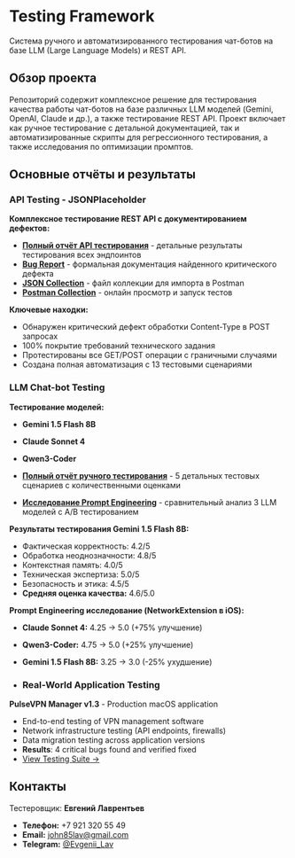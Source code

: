 # Testing Framework

Система ручного и автоматизированного тестирования чат-ботов на базе LLM (Large Language Models) и REST API.

## Обзор проекта

Репозиторий содержит комплексное решение для тестирования качества работы чат-ботов на базе различных LLM моделей (Gemini, OpenAI, Claude и др.), а также тестирование REST API. Проект включает как ручное тестирование с детальной документацией, так и автоматизированные скрипты для регрессионного тестирования, а также исследования по оптимизации промптов.

## Основные отчёты и результаты

### API Testing - JSONPlaceholder
**Комплексное тестирование REST API с документированием дефектов:**
- **[Полный отчёт API тестирования](api-testing/jsonplaceholder-api/reports/full-test-report.md)** - детальные результаты тестирования всех эндпоинтов
- **[Bug Report](api-testing/jsonplaceholder-api/reports/bug-report.md)** - формальная документация найденного критического дефекта
- **[JSON Collection](api-testing/jsonplaceholder-api/postman/)** - файл коллекции для импорта в Postman
- **[Postman Collection](https://postman.co/workspace/My-Workspace~51882f5a-dbbf-4b1a-86bc-8a90e5d241ed/collection/43456894-db4e5e9d-234b-4448-88b2-65d98ece1ffb)** - онлайн просмотр и запуск тестов

**Ключевые находки:**
- Обнаружен критический дефект обработки Content-Type в POST запросах
- 100% покрытие требований технического задания
- Протестированы все GET/POST операции с граничными случаями
- Создана полная автоматизация с 13 тестовыми сценариями

### LLM Chat-bot Testing
**Тестирование моделей:**
- **Gemini 1.5 Flash 8B**
- **Claude Sonnet 4** 
- **Qwen3-Coder**

- **[Полный отчёт ручного тестирования](manual_testing_report.md)** - 5 детальных тестовых сценариев с количественными оценками
- **[Исследование Prompt Engineering](prompt_engineering_study.md)** - сравнительный анализ 3 LLM моделей с A/B тестированием

**Результаты тестирования Gemini 1.5 Flash 8B:**
- Фактическая корректность: 4.2/5
- Обработка неоднозначности: 4.8/5  
- Контекстная память: 4.0/5
- Техническая экспертиза: 5.0/5
- Безопасность и этика: 4.5/5
- **Средняя оценка качества:** 4.6/5.0

**Prompt Engineering исследование (NetworkExtension в iOS):**
- **Claude Sonnet 4:** 4.25 → 5.0 (+75% улучшение)
- **Qwen3-Coder:** 4.75 → 5.0 (+25% улучшение)
- **Gemini 1.5 Flash 8B:** 3.25 → 3.0 (-25% ухудшение)

- ### Real-World Application Testing
**PulseVPN Manager v1.3** - Production macOS application
- End-to-end testing of VPN management software
- Network infrastructure testing (API endpoints, firewalls)
- Data migration testing across application versions
- **Results**: 4 critical bugs found and verified fixed
- [View Testing Suite →](/PulseVPNManager/)

## Контакты

Тестеровщик: **Евгений Лаврентьев**
- **Телефон:** +7 921 320 55 49
- **Email:** john85lav@gmail.com
- **Telegram:** [@Evgenii_Lav](https://t.me/Evgenii_Lav)
